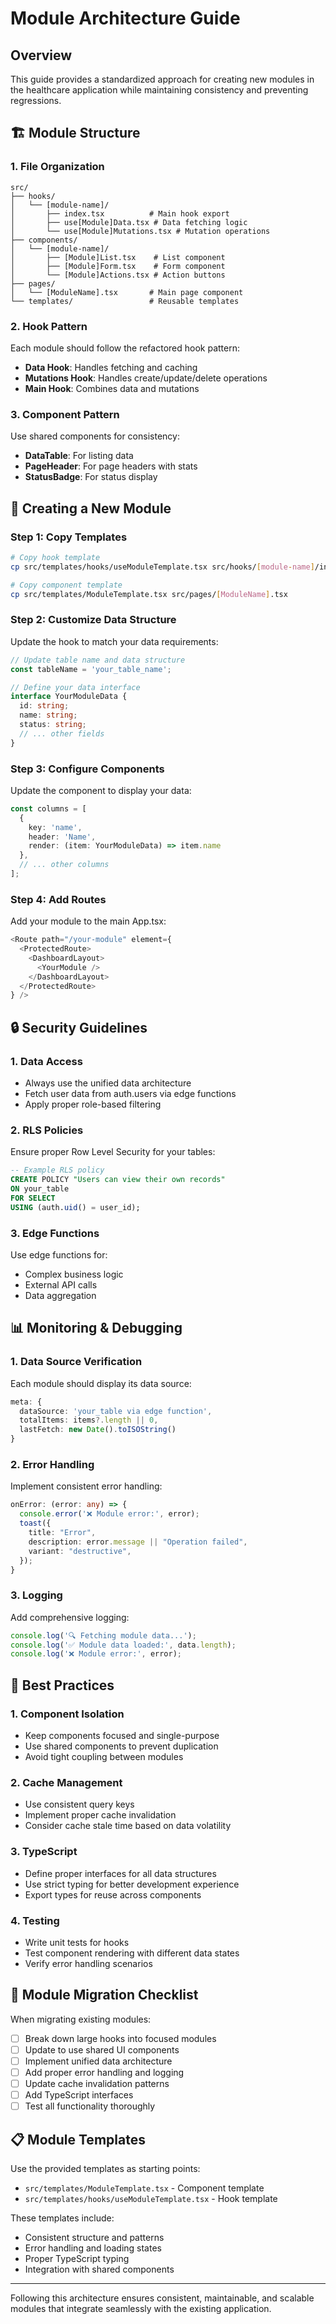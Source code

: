 # Module Architecture Guide

## Overview
This guide provides a standardized approach for creating new modules in the healthcare application while maintaining consistency and preventing regressions.

## 🏗️ Module Structure

### 1. File Organization
```
src/
├── hooks/
│   └── [module-name]/
│       ├── index.tsx          # Main hook export
│       ├── use[Module]Data.tsx # Data fetching logic
│       └── use[Module]Mutations.tsx # Mutation operations
├── components/
│   └── [module-name]/
│       ├── [Module]List.tsx    # List component
│       ├── [Module]Form.tsx    # Form component
│       └── [Module]Actions.tsx # Action buttons
├── pages/
│   └── [ModuleName].tsx       # Main page component
└── templates/                 # Reusable templates
```

### 2. Hook Pattern
Each module should follow the refactored hook pattern:
- **Data Hook**: Handles fetching and caching
- **Mutations Hook**: Handles create/update/delete operations
- **Main Hook**: Combines data and mutations

### 3. Component Pattern
Use shared components for consistency:
- **DataTable**: For listing data
- **PageHeader**: For page headers with stats
- **StatusBadge**: For status display

## 🚀 Creating a New Module

### Step 1: Copy Templates
```bash
# Copy hook template
cp src/templates/hooks/useModuleTemplate.tsx src/hooks/[module-name]/index.tsx

# Copy component template  
cp src/templates/ModuleTemplate.tsx src/pages/[ModuleName].tsx
```

### Step 2: Customize Data Structure
Update the hook to match your data requirements:
```typescript
// Update table name and data structure
const tableName = 'your_table_name';

// Define your data interface
interface YourModuleData {
  id: string;
  name: string;
  status: string;
  // ... other fields
}
```

### Step 3: Configure Components
Update the component to display your data:
```typescript
const columns = [
  {
    key: 'name',
    header: 'Name',
    render: (item: YourModuleData) => item.name
  },
  // ... other columns
];
```

### Step 4: Add Routes
Add your module to the main App.tsx:
```typescript
<Route path="/your-module" element={
  <ProtectedRoute>
    <DashboardLayout>
      <YourModule />
    </DashboardLayout>
  </ProtectedRoute>
} />
```

## 🔒 Security Guidelines

### 1. Data Access
- Always use the unified data architecture
- Fetch user data from auth.users via edge functions
- Apply proper role-based filtering

### 2. RLS Policies
Ensure proper Row Level Security for your tables:
```sql
-- Example RLS policy
CREATE POLICY "Users can view their own records"
ON your_table
FOR SELECT
USING (auth.uid() = user_id);
```

### 3. Edge Functions
Use edge functions for:
- Complex business logic
- External API calls
- Data aggregation

## 📊 Monitoring & Debugging

### 1. Data Source Verification
Each module should display its data source:
```typescript
meta: {
  dataSource: 'your_table via edge function',
  totalItems: items?.length || 0,
  lastFetch: new Date().toISOString()
}
```

### 2. Error Handling
Implement consistent error handling:
```typescript
onError: (error: any) => {
  console.error('❌ Module error:', error);
  toast({
    title: "Error",
    description: error.message || "Operation failed",
    variant: "destructive",
  });
}
```

### 3. Logging
Add comprehensive logging:
```typescript
console.log('🔍 Fetching module data...');
console.log('✅ Module data loaded:', data.length);
console.log('❌ Module error:', error);
```

## 🎯 Best Practices

### 1. Component Isolation
- Keep components focused and single-purpose
- Use shared components to prevent duplication
- Avoid tight coupling between modules

### 2. Cache Management
- Use consistent query keys
- Implement proper cache invalidation
- Consider cache stale time based on data volatility

### 3. TypeScript
- Define proper interfaces for all data structures
- Use strict typing for better development experience
- Export types for reuse across components

### 4. Testing
- Write unit tests for hooks
- Test component rendering with different data states
- Verify error handling scenarios

## 🔄 Module Migration Checklist

When migrating existing modules:
- [ ] Break down large hooks into focused modules
- [ ] Update to use shared UI components
- [ ] Implement unified data architecture
- [ ] Add proper error handling and logging
- [ ] Update cache invalidation patterns
- [ ] Add TypeScript interfaces
- [ ] Test all functionality thoroughly

## 📋 Module Templates

Use the provided templates as starting points:
- `src/templates/ModuleTemplate.tsx` - Component template
- `src/templates/hooks/useModuleTemplate.tsx` - Hook template

These templates include:
- Consistent structure and patterns
- Error handling and loading states
- Proper TypeScript typing
- Integration with shared components

---

Following this architecture ensures consistent, maintainable, and scalable modules that integrate seamlessly with the existing application.
